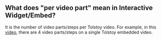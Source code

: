 ## What does "per video part" mean in Interactive Widget/Embed?

It is the number of video parts/steps per Tolstoy video. For example, in this [video](https://rubkik.gotolstoy.com/?embed=lxcv4pcrbn827&max-width=960px&height=540px), there are 4 video parts/steps on a single Tolstoy embedded video.
